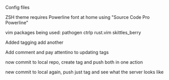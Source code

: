 Config files


ZSH theme requires Powerline font
    at home using "Source Code Pro Powerline"


vim packages being used:
    pathogen
    ctrlp
    rust.vim
    skittles_berry

Added tagging
add another

Add comment and pay attentino to updating tags

now commit to local repo, create tag and push both in one action

new commit to local again, push just tag and see what the server looks like

